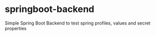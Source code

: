 # springboot-backend
Simple Spring Boot Backend to test spring profiles, values and secret properties

